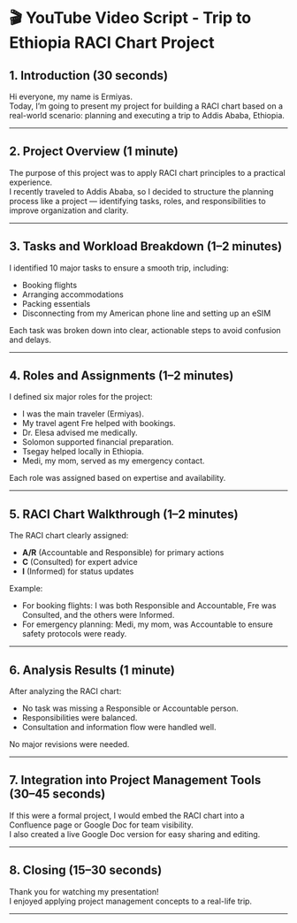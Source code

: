 # 🎬 YouTube Video Script - Trip to Ethiopia RACI Chart Project

## 1. Introduction (30 seconds)

Hi everyone, my name is Ermiyas.  
Today, I’m going to present my project for building a RACI chart based on a real-world scenario: planning and executing a trip to Addis Ababa, Ethiopia.

---

## 2. Project Overview (1 minute)

The purpose of this project was to apply RACI chart principles to a practical experience.  
I recently traveled to Addis Ababa, so I decided to structure the planning process like a project — identifying tasks, roles, and responsibilities to improve organization and clarity.

---

## 3. Tasks and Workload Breakdown (1–2 minutes)

I identified 10 major tasks to ensure a smooth trip, including:
- Booking flights
- Arranging accommodations
- Packing essentials
- Disconnecting from my American phone line and setting up an eSIM

Each task was broken down into clear, actionable steps to avoid confusion and delays.

---

## 4. Roles and Assignments (1–2 minutes)

I defined six major roles for the project:
- I was the main traveler (Ermiyas).
- My travel agent Fre helped with bookings.
- Dr. Elesa advised me medically.
- Solomon supported financial preparation.
- Tsegay helped locally in Ethiopia.
- Medi, my mom, served as my emergency contact.

Each role was assigned based on expertise and availability.

---

## 5. RACI Chart Walkthrough (1–2 minutes)

The RACI chart clearly assigned:
- **A/R** (Accountable and Responsible) for primary actions
- **C** (Consulted) for expert advice
- **I** (Informed) for status updates

Example:
- For booking flights: I was both Responsible and Accountable, Fre was Consulted, and the others were Informed.
- For emergency planning: Medi, my mom, was Accountable to ensure safety protocols were ready.

---

## 6. Analysis Results (1 minute)

After analyzing the RACI chart:
- No task was missing a Responsible or Accountable person.
- Responsibilities were balanced.
- Consultation and information flow were handled well.

No major revisions were needed.

---

## 7. Integration into Project Management Tools (30–45 seconds)

If this were a formal project, I would embed the RACI chart into a Confluence page or Google Doc for team visibility.  
I also created a live Google Doc version for easy sharing and editing.

---

## 8. Closing (15–30 seconds)

Thank you for watching my presentation!  
I enjoyed applying project management concepts to a real-life trip.  

---
